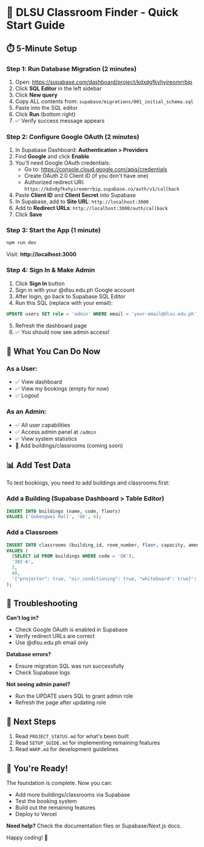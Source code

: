 # 🚀 DLSU Classroom Finder - Quick Start Guide

## ⏱️ 5-Minute Setup

### Step 1: Run Database Migration (2 minutes)

1. Open: https://supabase.com/dashboard/project/kdxdgfkvhyireomrrbip
2. Click **SQL Editor** in the left sidebar
3. Click **New query**
4. Copy ALL contents from: `supabase/migrations/001_initial_schema.sql`
5. Paste into the SQL editor
6. Click **Run** (bottom right)
7. ✅ Verify success message appears

### Step 2: Configure Google OAuth (2 minutes)

1. In Supabase Dashboard: **Authentication > Providers**
2. Find **Google** and click **Enable**
3. You'll need Google OAuth credentials:
   - Go to: https://console.cloud.google.com/apis/credentials
   - Create OAuth 2.0 Client ID (if you don't have one)
   - Authorized redirect URI: `https://kdxdgfkvhyireomrrbip.supabase.co/auth/v1/callback`
4. Paste **Client ID** and **Client Secret** into Supabase
5. In Supabase, add to **Site URL**: `http://localhost:3000`
6. Add to **Redirect URLs**: `http://localhost:3000/auth/callback`
7. Click **Save**

### Step 3: Start the App (1 minute)

```bash
npm run dev
```

Visit: **http://localhost:3000**

### Step 4: Sign In & Make Admin

1. Click **Sign In** button
2. Sign in with your @dlsu.edu.ph Google account
3. After login, go back to Supabase SQL Editor
4. Run this SQL (replace with your email):

```sql
UPDATE users SET role = 'admin' WHERE email = 'your-email@dlsu.edu.ph';
```

5. Refresh the dashboard page
6. ✅ You should now see admin access!

## 🎯 What You Can Do Now

### As a User:
- ✅ View dashboard
- ✅ View my bookings (empty for now)
- ✅ Logout

### As an Admin:
- ✅ All user capabilities
- ✅ Access admin panel at `/admin`
- ✅ View system statistics
- 📝 Add buildings/classrooms (coming soon)

## 📊 Add Test Data

To test bookings, you need to add buildings and classrooms first:

### Add a Building (Supabase Dashboard > Table Editor)

```sql
INSERT INTO buildings (name, code, floors)
VALUES ('Gokongwei Hall', 'GK', 6);
```

### Add a Classroom

```sql
INSERT INTO classrooms (building_id, room_number, floor, capacity, amenities)
VALUES (
  (SELECT id FROM buildings WHERE code = 'GK'),
  '302-A',
  3,
  40,
  '{"projector": true, "air_conditioning": true, "whiteboard": true}'::jsonb
);
```

## 🔧 Troubleshooting

**Can't log in?**
- Check Google OAuth is enabled in Supabase
- Verify redirect URLs are correct
- Use @dlsu.edu.ph email only

**Database errors?**
- Ensure migration SQL was run successfully
- Check Supabase logs

**Not seeing admin panel?**
- Run the UPDATE users SQL to grant admin role
- Refresh the page after updating role

## 📖 Next Steps

1. Read `PROJECT_STATUS.md` for what's been built
2. Read `SETUP_GUIDE.md` for implementing remaining features
3. Read `WARP.md` for development guidelines

## 🎉 You're Ready!

The foundation is complete. Now you can:
- Add more buildings/classrooms via Supabase
- Test the booking system
- Build out the remaining features
- Deploy to Vercel

**Need help?** Check the documentation files or Supabase/Next.js docs.

Happy coding! 🚀
